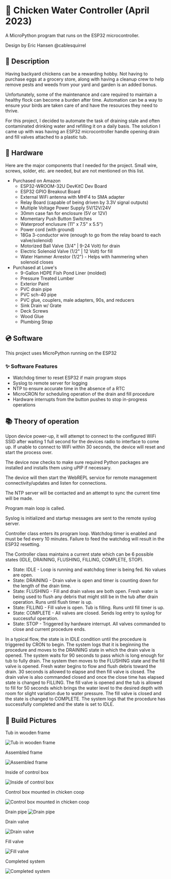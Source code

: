 # 🐔 Chicken Water Controller (April 2023)

A MicroPython program that runs on the ESP32 microcontroller.

Design by Eric Hansen @cablesquirrel

## 📝 Description

Having backyard chickens can be a rewarding hobby. Not having to purchase eggs at a grocery
store, along with having a cleanup crew to help remove pests and weeds from your yard and
garden is an added bonus.

Unfortunately, some of the maintenance and care required to maintain a healthy flock can become
a burden after time. Automation can be a way to ensure your birds are taken care of and have
the resources they need to thrive.

For this project, I decided to automate the task of draining stale and often contaminated drinking
water and refilling it on a daily basis. The solution I came up with was having an ESP32 microcontroller
handle opening drain and fill valves attached to a plastic tub.

## 🔌 Hardware

Here are the major components that I needed for the project. Small wire, screws, solder, etc. are needed,
but are not mentioned on this list.

- Purchased on Amazon
	- ESP32-WROOM-32U DevKitC Dev Board
	- ESP32 GPIO Breakout Board
	- External WiFi antenna with MHF4 to SMA adapter
	- Relay Board (capable of being driven by 3.3V signal outputs)
	- Multiple Voltage Power Supply 5V/12V/24V
	- 30mm case fan for enclosure (5V or 12V)
	- Momentary Push Button Switches
	- Waterproof enclusure (11" x 7.5" x 5.5")
	- Power cord (with ground)
	- 18Ga 3-conductor wire (enough to go from the relay board to each valve/solenoid)
	- Motorized Ball Valve (3/4" | 9-24 Volt) for drain
	- Electric Solenoid Valve (1/2" | 12 Volt) for fill
	- Water Hammer Arrestor (1/2") - Helps with hammering when solenoid closes
- Purchased at Lowe's
	- 9-Gallon HDPE Fish Pond Liner (molded)
	- Pressure Treated Lumber
	- Exterior Paint
	- PVC drain pipe
	- PVC sch-40 pipe
	- PVC glue, couplers, male adapters, 90s, and reducers
	- Sink Drain w/ Grate
	- Deck Screws
	- Wood Glue
	- Plumbing Strap

## 💿 Software

This project uses MicroPython running on the ESP32

### ✨ Software Features

- Watchdog timer to reset ESP32 if main program stops
- Syslog to remote server for logging
- NTP to ensure accurate time in the absence of a RTC
- MicroCRON for scheduling operation of the drain and fill procedure
- Hardware interrupts from the button pushes to stop in-progress operations

## 📚 Theory of operation

Upon device power-up, it will attempt to connect to the configured WiFi SSID after waiting 1 full second
for the devices radio to interface to come up. If unable to connect to WiFi within 30 seconds, the device
will reset and start the process over.

The device now checks to make sure required Python packages are installed and installs them using uPIP if
necessary.

The device will then start the WebREPL service for remote management connectivity/updates and listen for
connections.

The NTP server will be contacted and an attempt to sync the current time will be made.

Program main loop is called.

Syslog is initialized and startup messages are sent to the remote syslog server.

Controller class enters its program loop. Watchdog timer is enabled and must be fed every 10 minutes. Failure to
feed the watchdog will result in the ESP32 resetting.

The Controller class maintains a current state which can be 6 possible states (IDLE, DRAINING, FLUSHING, FILLING,
COMPLETE, STOP).

- State: IDLE - Loop is running and watchdog timer is being fed. No values are open.
- State: DRAINING - Drain valve is open and timer is counting down for the length of the drain time.
- State: FLUSHING - Fill and drain valves are both open. Fresh water is being used to flush any debris that might
still be in the tub after drain operation. Runs until flush timer is up.
- State: FILLING - Fill valve is open. Tub is filling. Runs until fill timer is up.
- State: COMPLETE - All valves are closed. Sends log entry to syslog for successful operation.
- State: STOP - Triggered by hardware interrupt. All valves commanded to close and current procedure ends.

In a typical flow, the state is in IDLE condition until the procedure is triggered by CRON to begin. The system
logs that it is beginning the procedure and moves to the DRAINING state in which the drain valve is opened. The
system waits for 90 seconds to pass which is long enough for tub to fully drain. The system then moves to the
FLUSHING state and the fill valve is opened. Fresh water begins to flow and flush debris toward the drain. 30 seconds
is allowed to elapse and then fill valve is closed. The drain valve is also commanded closed and once the close time
has elapsed state is changed to FILLING. The fill valve is opened and the tub is allowed to fill for 50 seconds which
brings the water level to the desired depth with room for slight variation due to water pressure. The fill valve
is closed and the state is changed to COMPLETE. The system logs that the procedure has successfully completed and the
state is set to IDLE.

## 🔨 Build Pictures

Tub in wooden frame

![Tub in wooden frame](Images/tub_in_frame.jpg)

Assembled frame

![Assembled frame](Images/assembled_frame.jpg)

Inside of control box

![Inside of control box](Images/control_box.jpg)

Control box mounted in chicken coop

![Control box mounted in chicken coop](Images/control_box_2.jpg)

Drain pipe
![Drain pipe](Images/drain_pipe.jpg)

Drain valve

![Drain valve](Images/drain_valve.jpg)

Fill valve

![Fill valve](Images/fill_valve.jpg)

Completed system

![Completed system](Images/completed.jpg)